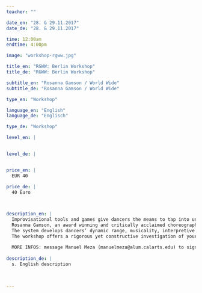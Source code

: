 ```yaml
---
teacher: ""

date_en: "28. & 29.11.2017"
date_de: "28. & 29.11.2017"

time: 12:00am
endtime: 4:00pm

image: "workshop-rgww.jpg"

title_en: "RGWW: Berlin Workshop"
title_de: "RGWW: Berlin Workshop"

subtitle_en: "Rosanna Gamson / World Wide"
subtitle_de: "Rosanna Gamson / World Wide"

type_en: "Workshop"

language_en: "English"
language_de: "Englisch"

type_de: "Workshop"

level_en: |

  
level_de: |


price_en: |
  EUR 40 
  
price_de: |
  40 Euro 



description_en: |
  Improvisational tools and games give dancers the means to tap into undiscovered possibilities within the body. Allowing the mind to enter a "dream" like state of mind; movement can pass through without inhibitions and habits blocking the path. 
  Rosanna Gamson, an award winning and critically acclaimed choreographer based in Los Angeles, teaches her improvisational game system in a 2 day workshop hosted at URBANRAUM. 
  The system develops dancers’ dynamic range, musicality, interpretive skills and ability to enter deeply into choreography as an interpretive artist, and gives choreographers a new toolkit for movement invention and new compositional strategies. 
  The workshop offers a rigorous yet constructive investigation of your physicality and your imagination.
  
  MORE INFOS: message Manuel Meza (manuelmeza@alum.calarts.edu) to signup and to follow up with any questions.
  
description_de: |
  s. English description

 
  
---
```




